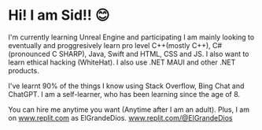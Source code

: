 
# Hi! I am Sid!! 😊

I'm currently learning Unreal Engine and participating
I am mainly looking to eventually and proggresively learn pro level C++(mostly C++), C# (pronounced C SHARP), Java, Swift and HTML, CSS and JS.
I also want to learn ethical hacking (WhiteHat).
I also use .NET  MAUI and other .NET products.

I've learnt 90% of the things I know using Stack Overflow, Bing Chat and ChatGPT.
I am a self-learner, who has been learning since the age of 8.

You can hire me anytime you want (Anytime after I am an adult).
Plus, I am on www.replit.com as ElGrandeDios.
www.replit.com/@ElGrandeDios

